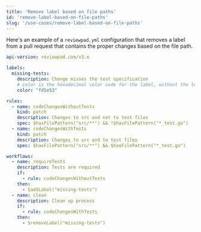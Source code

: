 ```yaml
---
title: 'Remove label based on file paths'
id: 'remove-label-based-on-file-paths'
slug: '/use-cases/remove-label-based-on-file-paths'
---
```


Here's an example of a `reviewpad.yml` configuration that removes a label from a pull request that contains the proper changes based on the file path.

```yaml
api-version: reviewpad.com/v3.x

labels:
  missing-tests:
    description: Change misses the test specification
    # color is the hexadecimal color code for the label, without the leading #.
    color: "fd5e53"

rules:
  - name: codeChangesWithoutTests
    kind: patch
    description: Changes to src and not to test files
    spec: $hasFilePattern("src/**") && !$hasFilePattern("*_test.go")
  - name: codeChangesWithTests
    kind: patch
    description: Changes to src and to test files
    spec: $hasFilePattern("src/**") && $hasFilePattern("*_test.go")

workflows:
  - name: requireTests
    description: Tests are required
    if:
      - rule: codeChangesWithoutTests
    then:
      - $addLabel("missing-tests")
  - name: clean
    description: Clean up process
    if:
      - rule: codeChangesWithTests
    then:
      - $removeLabel("missing-tests")
```